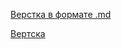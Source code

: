 [Верстка в формате .md](https://alesyakoiro.github.io/rsschool-cv/cv)

[Вертска](https://alesyakoiro.github.io/rsschool-cv/)